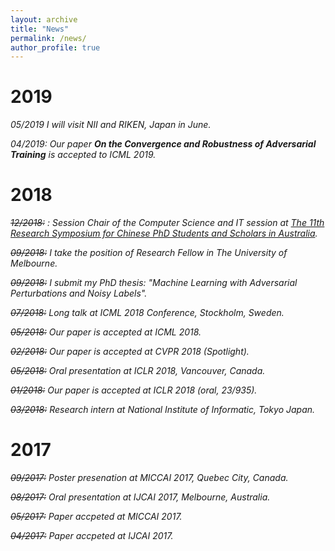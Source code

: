 ```yaml
---
layout: archive
title: "News"
permalink: /news/
author_profile: true
---
```

2019
=====
*05/2019 I will visit NII and RIKEN, Japan in June.*

*04/2019: Our paper **On the Convergence and Robustness of Adversarial Training** is accepted to ICML 2019.*


2018
=====

*~~12/2018:~~ : Session Chair of the Computer Science and IT session at <a href="http://www.capsaus.org/?a=3FA592EB18CBDF30" target="_blank">The 11th Research Symposium for Chinese PhD Students and Scholars in Australia</a>.*

*~~09/2018:~~ I take the position of Research Fellow in The University of Melbourne.*

*~~09/2018:~~ I submit my PhD thesis: "Machine Learning with Adversarial Perturbations and Noisy Labels".*

*~~07/2018:~~ Long talk at ICML 2018 Conference, Stockholm, Sweden.*

*~~05/2018:~~ Our paper is accepted at ICML 2018.*

*~~02/2018:~~ Our paper is accepted at CVPR 2018 (Spotlight).*

*~~05/2018:~~ Oral presentation at ICLR 2018, Vancouver, Canada.*

*~~01/2018:~~ Our paper is accepted at ICLR 2018 (oral, 23/935).*

*~~03/2018:~~ Research intern at National Institute of Informatic, Tokyo Japan.*

2017
=====
*~~09/2017:~~ Poster presenation at MICCAI 2017, Quebec City, Canada.*

*~~08/2017:~~ Oral presentation at IJCAI 2017, Melbourne, Australia.*

*~~05/2017:~~ Paper accpeted at MICCAI 2017.*

*~~04/2017:~~ Paper accpeted at IJCAI 2017.*
